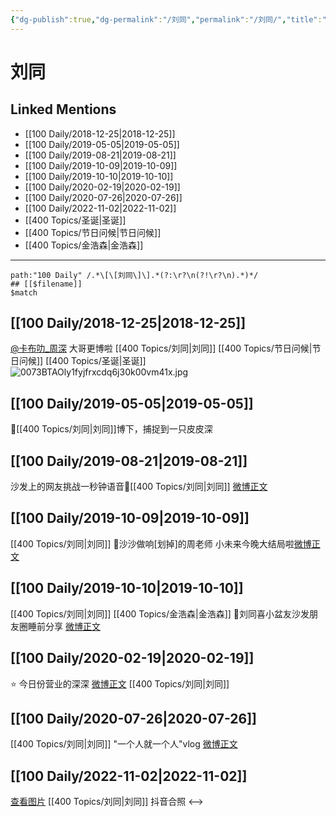 ```yaml
---
{"dg-publish":true,"dg-permalink":"/刘同","permalink":"/刘同/","title":"刘同","tags":[null],"created":"2022-11-04T18:43:56.286+08:00","updated":"2023-04-10T17:20:19.481+08:00"}
---
```



# 刘同

## Linked Mentions
- [[100 Daily/2018-12-25\|2018-12-25]]
- [[100 Daily/2019-05-05\|2019-05-05]]
- [[100 Daily/2019-08-21\|2019-08-21]]
- [[100 Daily/2019-10-09\|2019-10-09]]
- [[100 Daily/2019-10-10\|2019-10-10]]
- [[100 Daily/2020-02-19\|2020-02-19]]
- [[100 Daily/2020-07-26\|2020-07-26]]
- [[100 Daily/2022-11-02\|2022-11-02]]
- [[400 Topics/圣诞\|圣诞]]
- [[400 Topics/节日问候\|节日问候]]
- [[400 Topics/金浩森\|金浩森]]

---
```expander
path:"100 Daily" /.*\[\[刘同\]\].*(?:\r?\n(?!\r?\n).*)*/
## [[$filename]]
$match
```
## [[100 Daily/2018-12-25\|2018-12-25]]
[@卡布叻_周深](https://weibo.com/n/%E5%8D%A1%E5%B8%83%E5%8F%BB_%E5%91%A8%E6%B7%B1) 大哥更博啦 [[400 Topics/刘同\|刘同]] [[400 Topics/节日问候\|节日问候]] [[400 Topics/圣诞\|圣诞]]  
![0073BTAOly1fyjfrxcdq6j30k00vm41x.jpg](/img/user/Attachments/0073BTAOly1fyjfrxcdq6j30k00vm41x.jpg)

## [[100 Daily/2019-05-05\|2019-05-05]]
🌿[[400 Topics/刘同\|刘同]]博下，捕捉到一只皮皮深
[](https://m.weibo.cn/1670697373/4368719825967705)

## [[100 Daily/2019-08-21\|2019-08-21]]
沙发上的网友挑战一秒钟语音🌿[[400 Topics/刘同\|刘同]]
[微博正文](https://m.weibo.cn/6466290670/4407854188630766)

## [[100 Daily/2019-10-09\|2019-10-09]]
[[400 Topics/刘同\|刘同]]
🍁沙沙做响[划掉]的周老师
小未来今晚大结局啦[微博正文](https://m.weibo.cn/6466290670/4425406654452116)
## [[100 Daily/2019-10-10\|2019-10-10]]
[[400 Topics/刘同\|刘同]] [[400 Topics/金浩森\|金浩森]]
🌟刘同喜小盆友沙发朋友圈睡前分享
[微博正文](https://m.weibo.cn/6466290670/4425989910081292)

## [[100 Daily/2020-02-19\|2020-02-19]]
⭐ 今日份营业的深深 [微博正文](https://weibo.com/detail/4473783378847141) [[400 Topics/刘同\|刘同]]
## [[100 Daily/2020-07-26\|2020-07-26]]
[[400 Topics/刘同\|刘同]] "一个人就一个人"vlog [微博正文](https://m.weibo.cn/6466290670/4531063336740096)
## [[100 Daily/2022-11-02\|2022-11-02]]
[查看图片](https://wx1.sinaimg.cn/large/0088n2Pggy1h7r6tczm3ej30u00u743b.jpg) [[400 Topics/刘同\|刘同]] 抖音合照
<-->
